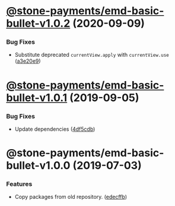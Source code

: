 # [@stone-payments/emd-basic-bullet-v1.0.2](https://github.com/stone-payments/emerald-web-framework/compare/@stone-payments/emd-basic-bullet-v1.0.1...@stone-payments/emd-basic-bullet-v1.0.2) (2020-09-09)


### Bug Fixes

* Substitute deprecated `currentView.apply` with `currentView.use` ([a3e20e9](https://github.com/stone-payments/emerald-web-framework/commit/a3e20e9ebbf3fc2935d538aabf3eb254912c16a0))

# [@stone-payments/emd-basic-bullet-v1.0.1](https://github.com/stone-payments/emerald-web-framework/compare/@stone-payments/emd-basic-bullet-v1.0.0...@stone-payments/emd-basic-bullet-v1.0.1) (2019-09-05)


### Bug Fixes

* Update dependencies ([4df5cdb](https://github.com/stone-payments/emerald-web-framework/commit/4df5cdb))

# @stone-payments/emd-basic-bullet-v1.0.0 (2019-07-03)


### Features

* Copy packages from old repository. ([edecffb](https://github.com/stone-payments/emerald-web-framework/commit/edecffb))
